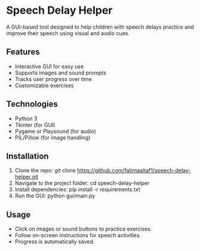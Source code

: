 # Speech Delay Helper
A GUI-based tool designed to help children with speech delays practice and improve their speech using visual and audio cues.
## Features
- Interactive GUI for easy use
- Supports images and sound prompts
- Tracks user progress over time
- Customizable exercises
## Technologies
- Python 3
- Tkinter (for GUI)
- Pygame or Playsound (for audio)
- PIL/Pillow (for image handling)
## Installation
1. Clone the repo:
   git clone https://github.com/fatimaaltaf1/speech-delay-helper.git
2. Navigate to the project folder:
   cd speech-delay-helper
3. Install dependencies:
   pip install -r requirements.txt
4. Run the GUI:
   python gui/main.py
## Usage
- Click on images or sound buttons to practice exercises.
- Follow on-screen instructions for speech activities.
- Progress is automatically saved.
